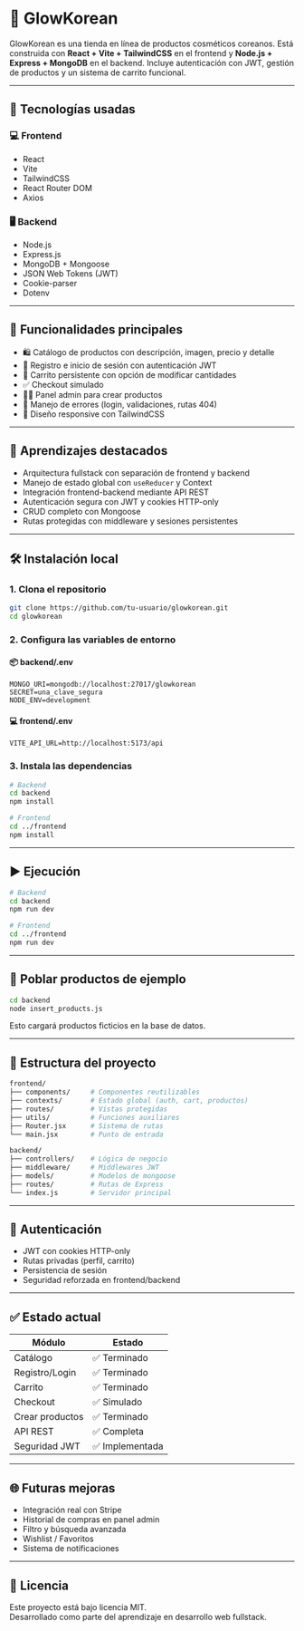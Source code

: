 # 🌸 GlowKorean

GlowKorean es una tienda en línea de productos cosméticos coreanos. Está construida con **React + Vite + TailwindCSS** en el frontend y **Node.js + Express + MongoDB** en el backend. Incluye autenticación con JWT, gestión de productos y un sistema de carrito funcional.

---

## 🚀 Tecnologías usadas

### 💻 Frontend
- React
- Vite
- TailwindCSS
- React Router DOM
- Axios

### 🖥️ Backend
- Node.js
- Express.js
- MongoDB + Mongoose
- JSON Web Tokens (JWT)
- Cookie-parser
- Dotenv

---

## 🎯 Funcionalidades principales

- 🛍️ Catálogo de productos con descripción, imagen, precio y detalle
- 🔐 Registro e inicio de sesión con autenticación JWT
- 🛒 Carrito persistente con opción de modificar cantidades
- ✅ Checkout simulado
- 👩‍💼 Panel admin para crear productos
- 🧠 Manejo de errores (login, validaciones, rutas 404)
- 📱 Diseño responsive con TailwindCSS

---

## 🧠 Aprendizajes destacados

- Arquitectura fullstack con separación de frontend y backend
- Manejo de estado global con `useReducer` y Context
- Integración frontend-backend mediante API REST
- Autenticación segura con JWT y cookies HTTP-only
- CRUD completo con Mongoose
- Rutas protegidas con middleware y sesiones persistentes

---

## 🛠 Instalación local

### 1. Clona el repositorio

```bash
git clone https://github.com/tu-usuario/glowkorean.git
cd glowkorean
```

### 2. Configura las variables de entorno

#### 📦 backend/.env

```env
MONGO_URI=mongodb://localhost:27017/glowkorean
SECRET=una_clave_segura
NODE_ENV=development
```

#### 💻 frontend/.env

```env
VITE_API_URL=http://localhost:5173/api
```

### 3. Instala las dependencias

```bash
# Backend
cd backend
npm install

# Frontend
cd ../frontend
npm install
```

---

## ▶️ Ejecución

```bash
# Backend
cd backend
npm run dev

# Frontend
cd ../frontend
npm run dev
```

---

## 🧪 Poblar productos de ejemplo

```bash
cd backend
node insert_products.js
```

Esto cargará productos ficticios en la base de datos.

---

## 📁 Estructura del proyecto

```bash
frontend/
├── components/     # Componentes reutilizables
├── contexts/       # Estado global (auth, cart, productos)
├── routes/         # Vistas protegidas
├── utils/          # Funciones auxiliares
├── Router.jsx      # Sistema de rutas
└── main.jsx        # Punto de entrada

backend/
├── controllers/    # Lógica de negocio
├── middleware/     # Middlewares JWT
├── models/         # Modelos de mongoose
├── routes/         # Rutas de Express
└── index.js        # Servidor principal
```

---

## 🔐 Autenticación

- JWT con cookies HTTP-only
- Rutas privadas (perfil, carrito)
- Persistencia de sesión
- Seguridad reforzada en frontend/backend

---

## ✅ Estado actual

| Módulo           | Estado       |
|------------------|--------------|
| Catálogo         | ✅ Terminado |
| Registro/Login   | ✅ Terminado |
| Carrito          | ✅ Terminado |
| Checkout         | ✅ Simulado  |
| Crear productos  | ✅ Terminado |
| API REST         | ✅ Completa  |
| Seguridad JWT    | ✅ Implementada |

---

## 🌐 Futuras mejoras

- Integración real con Stripe
- Historial de compras en panel admin
- Filtro y búsqueda avanzada
- Wishlist / Favoritos
- Sistema de notificaciones

---

## 📄 Licencia

Este proyecto está bajo licencia MIT.  
Desarrollado como parte del aprendizaje en desarrollo web fullstack.
